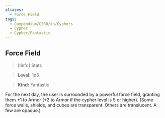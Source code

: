 ```yaml
---
aliases:
  - Force Field
tags:
  - Compendium/CSRD/en/Cyphers
  - Cypher
  - Cypher/Fantastic
---
```

  
    
## Force Field    
>[!info] Stats    
> **Level:** 1d6    
> **Kind:** Fantastic  
    
For the next day, the user is surrounded by a powerful force field, granting them +1 to Armor (+2 to Armor if the cypher level is 5 or higher). (Some force walls, shields, and cubes are transparent. Others are translucent. A few are opaque.)